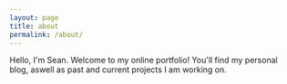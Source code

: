 ```yaml
---
layout: page
title: about
permalink: /about/
---
```


Hello, I'm Sean. Welcome to my online portfolio! You'll find my personal blog, aswell as past and current projects I am working on. 

